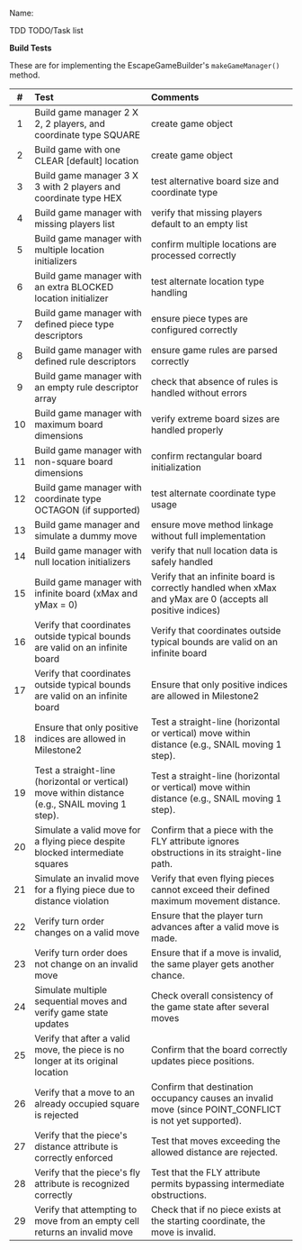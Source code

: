 Name: 

TDD TODO/Task list

**Build Tests**

These are for implementing the EscapeGameBuilder's `makeGameManager()` method.

| **#** | Test                                                                                            | Comments                                                                                                   |
|:-----:|:------------------------------------------------------------------------------------------------|:-----------------------------------------------------------------------------------------------------------|
|   1   | Build game manager 2 X 2, 2 players, and coordinate type SQUARE                                 | create game object                                                                                         |
|   2   | Build game with one CLEAR [default]  location                                                   | create game object                                                                                         |
|   3   | Build game manager 3 X 3 with 2 players and coordinate type HEX                                 | test alternative board size and coordinate type                                                            |
|   4   | Build game manager with missing players list                                                    | verify that missing players default to an empty list                                                       |
|   5   | Build game manager with multiple location initializers                                          | confirm multiple locations are processed correctly                                                         |
|   6   | Build game manager with an extra BLOCKED location initializer                                   | test alternate location type handling                                                                      |
|   7   | Build game manager with defined piece type descriptors                                          | ensure piece types are configured correctly                                                                |
|   8   | Build game manager with defined rule descriptors                                                | ensure game rules are parsed correctly                                                                     |
|   9   | Build game manager with an empty rule descriptor array                                          | check that absence of rules is handled without errors                                                      |
|  10   | Build game manager with maximum board dimensions                                                | verify extreme board sizes are handled properly                                                            |
|  11   | Build game manager with non-square board dimensions                                             | confirm rectangular board initialization                                                                   |
|  12   | Build game manager with coordinate type OCTAGON (if supported)                                  | test alternate coordinate type usage                                                                       |
|  13   | Build game manager and simulate a dummy move                                                    | ensure move method linkage without full implementation                                                     |
|  14   | Build game manager with null location initializers                                              | verify that null location data is safely handled                                                           |
|  15   | Build game manager with infinite board (xMax and yMax = 0)                                      | Verify that an infinite board is correctly handled when xMax and yMax are 0 (accepts all positive indices) |
|  16   | Verify that coordinates outside typical bounds are valid on an infinite board                   | Verify that coordinates outside typical bounds are valid on an infinite board                              |
|  17   | Verify that coordinates outside typical bounds are valid on an infinite board                   | Ensure that only positive indices are allowed in Milestone2                                                |
|  18   | Ensure that only positive indices are allowed in Milestone2                                     | Test a straight-line (horizontal or vertical) move within distance (e.g., SNAIL moving 1 step).            |
|  19   | Test a straight-line (horizontal or vertical) move within distance (e.g., SNAIL moving 1 step). | Test a straight-line (horizontal or vertical) move within distance (e.g., SNAIL moving 1 step).            |
|  20   | Simulate a valid move for a flying piece despite blocked intermediate squares                   | Confirm that a piece with the FLY attribute ignores obstructions in its straight-line path.                |
|  21   | Simulate an invalid move for a flying piece due to distance violation                           | Verify that even flying pieces cannot exceed their defined maximum movement distance.                      |
|  22   | Verify turn order changes on a valid move                                                       | Ensure that the player turn advances after a valid move is made.                                           |
|  23   | Verify turn order does not change on an invalid move                                            | Ensure that if a move is invalid, the same player gets another chance.                                     |
|  24   | Simulate multiple sequential moves and verify game state updates                                | Check overall consistency of the game state after several moves                                            |
|  25   | Verify that after a valid move, the piece is no longer at its original location                 | Confirm that the board correctly updates piece positions.                                                  |
|  26   | Verify that a move to an already occupied square is rejected                                    | Confirm that destination occupancy causes an invalid move (since POINT_CONFLICT is not yet supported).     |
|  27   | Verify that the piece's distance attribute is correctly enforced                                | Test that moves exceeding the allowed distance are rejected.                                               |
|  28   | Verify that the piece's fly attribute is recognized correctly                                   | Test that the FLY attribute permits bypassing intermediate obstructions.                                   |
|  29   | Verify that attempting to move from an empty cell returns an invalid move                       | Check that if no piece exists at the starting coordinate, the move is invalid.                             |

